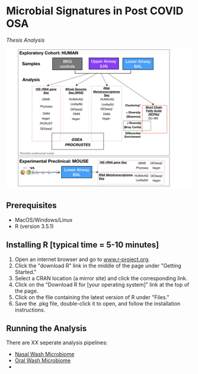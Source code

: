 # Microbial Signatures in Post COVID OSA
*Thesis Analysis*

![Analysis Schematic](https://github.com/segalmicrobiomelab/functional_microbiomics/blob/master/Analytical%20schema.001.jpeg)

## Prerequisites
* MacOS/Windows/Linux
* R (version 3.5.1)

## Installing R [typical time = 5-10 minutes]
1. Open an internet browser and go to www.r-project.org.
2. Click the "download R" link in the middle of the page under "Getting Started."
3. Select a CRAN location (a mirror site) and click the corresponding link.
4. Click on the "Download R for [your operating system]" link at the top of the page.
5. Click on the file containing the latest version of R under "Files."
6. Save the .pkg file, double-click it to open, and follow the installation instructions.


## Running the Analysis
There are XX seperate analysis pipelines:
* [Nasal Wash Microbiome]()
* [Oral Wash Microbiome]()
* []()
